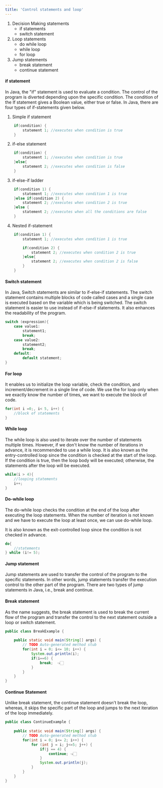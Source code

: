 ```yaml
---
title: 'Control statements and loop'
---
```

1. Decision Making statements
	- if statements
	- switch statement
2. Loop statements
	- do while loop
	- while loop
	- for loop
3. Jump statements
	- break statement
	- continue statement

#### if statement

In Java, the "if" statement is used to evaluate a condition. The control of the program is diverted depending upon the specific condition. The condition of the If statement gives a Boolean value, either true or false. In Java, there are four types of if-statements given below.
1. Simple if statement
```java
	if(condition) {    
		statement 1; //executes when condition is true   
	}  
```
2. if-else statement
```java
	if(condition) {    
		statement 1; //executes when condition is true   
	}else{  
		statement 2; //executes when condition is false   
	}  
```
3. if-else-if ladder
```java
	if(condition 1) {    
		statement 1; //executes when condition 1 is true   
	}else if(condition 2) {  
		statement 2; //executes when condition 2 is true   
	}else {  
		statement 2; //executes when all the conditions are false   
	}  
```
4. Nested if-statement
```java
	if(condition 1) {    
		statement 1; //executes when condition 1 is true  

		if(condition 2) {  
			statement 2; //executes when condition 2 is true   
		}else{  
			statement 2; //executes when condition 2 is false   
		}  
	} 
```

#### Switch statement
In Java, Switch statements are similar to if-else-if statements. The switch statement contains multiple blocks of code called cases and a single case is executed based on the variable which is being switched. The switch statement is easier to use instead of if-else-if statements. It also enhances the readability of the program.

```java
switch (expression){  
    case value1:  
		statement1;  
		break;  
    case value2:  
		statement2;  
		break;
    default:  
		default statement;  
}  
```


#### For loop

It enables us to initialize the loop variable, check the condition, and increment/decrement in a single line of code. We use the for loop only when we exactly know the number of times, we want to execute the block of code.

```java
for(int i =0;, i< 5, i++) {    
	//block of statements    
}   
```

#### While loop

The while loop is also used to iterate over the number of statements multiple times. However, if we don't know the number of iterations in advance, it is recommended to use a while loop.
It is also known as the entry-controlled loop since the condition is checked at the start of the loop. If the condition is true, then the loop body will be executed; otherwise, the statements after the loop will be executed.

```java
while(i > 4){    
	//looping statements   
	i++;
}  
```

#### Do-while loop

The do-while loop checks the condition at the end of the loop after executing the loop statements. When the number of iteration is not known and we have to execute the loop at least once, we can use do-while loop.

It is also known as the exit-controlled loop since the condition is not checked in advance.
```java
do{
	//statements    
} while (i!= 5);
```

#### Jump statement
Jump statements are used to transfer the control of the program to the specific statements. In other words, jump statements transfer the execution control to the other part of the program. There are two types of jump statements in Java, i.e., break and continue.

#### Break statement

As the name suggests, the break statement is used to break the current flow of the program and transfer the control to the next statement outside a loop or switch statement.

```java
public class BreakExample {  
  
	public static void main(String[] args) {  
		// TODO Auto-generated method stub  
		for(int i = 0; i<= 10; i++) {  
			System.out.println(i);  
			if(i==6) {  
				break;  👈🏻
			}  
		}  
	}  
} 
```


#### Continue Statement

Unlike break statement, the continue statement doesn't break the loop, whereas, it skips the specific part of the loop and jumps to the next iteration of the loop immediately.

```java
public class ContinueExample {  
  
	public static void main(String[] args) {  
		// TODO Auto-generated method stub  
		for(int i = 0; i<= 2; i++) {  
			for (int j = i; j<=5; j++) {  
				if(j == 4) {  
					continue; 👈🏻
				}  
				System.out.println(j);  
			}  
		}  
	}
}  
```